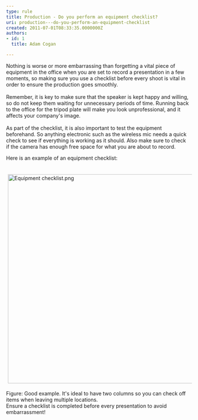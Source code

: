 ```yaml
---
type: rule
title: Production - Do you perform an equipment checklist?
uri: production---do-you-perform-an-equipment-checklist
created: 2011-07-01T08:33:35.0000000Z
authors:
- id: 1
  title: Adam Cogan

---
```




<span class='intro'> <p>Nothing is worse or more embarrassing than forgetting a vital piece of equipment in the office when you are set to record a presentation in a few moments, so making sure you use a checklist before every shoot is vital in order to ensure the production goes smoothly.<br><br>Remember, it is key to make sure that the speaker is kept happy and willing, so do not keep them waiting for unnecessary periods of time. Running back to the office for the tripod plate will make you look unprofessional, and it affects your company's image.<br><br>As part of the checklist, it is also important to test the equipment beforehand. So anything electronic such as the wireless mic needs a quick check to see if everything is working as it should. Also make sure to check if the camera has enough free space for what you are about to record.</p>
<p>Here is an example of an equipment checklist&#58;</p>
<p>&#160;<img class="ssw-rteStyle-GreyBox" alt="Equipment checklist.png" src="/DesignandPresentation/RulesToBetterVideoRecording/PublishingImages/Equipment%20checklist.png" width="607" height="582" style="margin&#58;5px;width&#58;572px;height&#58;572px;" /><br></p>
<p><span class="ssw-rteStyle-FigureGood">Figure&#58; Good example. It's ideal to have two columns so you can check off items when leaving multiple locations.</span><br>Ensure a checklist is completed before every presentation to avoid embarrassment! </p> </span>




